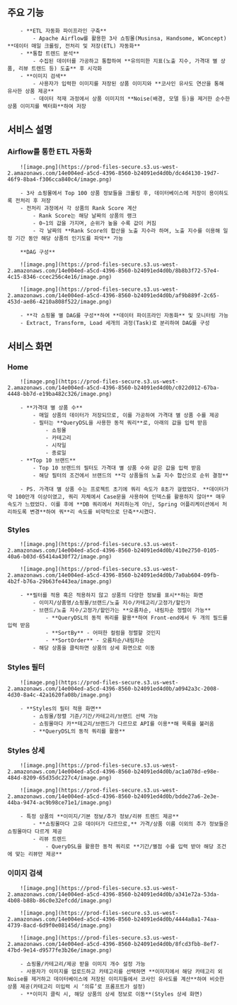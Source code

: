 
  ##  **주요 기능**
        - **ETL 자동화 파이프라인 구축**
            - Apache Airflow를 활용한 3사 쇼핑몰(Musinsa, Handsome, WConcept) **데이터 매일 크롤링, 전처리 및 저장(ETL) 자동화**
        - **통합 트렌드 분석**
            - 수집된 데이터를 가공하고 통합하여 **유의미한 지표(노출 지수, 가격대 별 상품, 리뷰 트렌드 등) 도출** 후 시각화
        - **이미지 검색**
            - 사용자가 입력한 이미지를 저장된 상품 이미지와 **코사인 유사도 연산을 통해 유사한 상품 제공**
            - 데이터 적재 과정에서 상품 이미지의 **Noise(배경, 모델 등)을 제거한 순수한 상품 이미지를 벡터화**하여 저장

          
  ## **서비스 설명**
    
  ###  **Airflow를 통한 ETL 자동화**
        
        ![image.png](https://prod-files-secure.s3.us-west-2.amazonaws.com/14e004ed-a5cd-4396-8560-b24091ed4d0b/dc4d4130-19d7-46f9-8ba4-f306cca840c4/image.png)
        
        - 3사 쇼핑몰에서 Top 100 상품 정보들을 크롤링 후, 데이터베이스에 저장이 용이하도록 전처리 후 저장
        - 전처리 과정에서 각 상품의 Rank Score 계산
            - Rank Score는 해당 날짜의 상품의 랭크
            - 0~1의 값을 가지며, 순위가 높을 수록 값이 커짐
            - 각 날짜의 **Rank Score의 합산을 노출 지수라 하며, 노출 지수를 이용해 일정 기간 동안 해당 상품의 인기도를 파악** 가능
        
        **DAG 구성**
        
        ![image.png](https://prod-files-secure.s3.us-west-2.amazonaws.com/14e004ed-a5cd-4396-8560-b24091ed4d0b/8b8b3f72-57e4-4c15-8346-ccec256c4e16/image.png)
        
        ![image.png](https://prod-files-secure.s3.us-west-2.amazonaws.com/14e004ed-a5cd-4396-8560-b24091ed4d0b/af9b889f-2c65-453d-ae86-4210a808f522/image.png)
        
        - **각 쇼핑몰 별 DAG를 구성**하여 **데이터 파이프라인 자동화** 및 모니터링 가능
        - Extract, Transform, Load 세개의 과정(Task)로 분리하여 DAG를 구성
        
  ## **서비스 화면**
        
  ###   **Home**
        
        ![image.png](https://prod-files-secure.s3.us-west-2.amazonaws.com/14e004ed-a5cd-4396-8560-b24091ed4d0b/c022d012-67ba-4448-bb7d-e19ba482c326/image.png)
        
        - **가격대 별 상품 수**
            - 매일 상품의 데이터가 저장되므로, 이를 가공하여 가격대 별 상품 수를 제공
            - 필터는 **QueryDSL을 사용한 동적 쿼리**로, 아래의 값을 입력 받음
                - 쇼핑몰
                - 카테고리
                - 시작일
                - 종료일
        - **Top 10 브랜드**
            - Top 10 브랜드의 필터도 가격대 별 상품 수와 같은 값을 입력 받음
            - 해당 필터의 조건에서 브랜드의 **각 상품들의 노출 지수 합산으로 순위 결정**
            
        - PS. 가격대 별 상품 수는 프로젝트 초기에 쿼리 속도가 8초가 걸렸었다. **데이터가 약 100만개 이상이였고, 쿼리 자체에서 Case문을 사용하여 인덱스를 활용하지 않아** 매우 속도가 느렸었다. 이를 후에 **DB 쿼리에서 처리하는게 아닌, Spring 어플리케이션에서 처리하도록 변경**하여 쿼**리 속도를 비약적으로 단축**시켰다.
        
### **Styles**
        
        ![image.png](https://prod-files-secure.s3.us-west-2.amazonaws.com/14e004ed-a5cd-4396-8560-b24091ed4d0b/410e2750-0105-40a6-b03d-65414a430f72/image.png)
        
        ![image.png](https://prod-files-secure.s3.us-west-2.amazonaws.com/14e004ed-a5cd-4396-8560-b24091ed4d0b/7a0ab604-09fb-4b2f-b76a-29b63fe443ea/image.png)
        
        - **필터를 적용 혹은 적용하지 않고 상품의 다양한 정보를 표시**하는 화면
            - 이미지/상품명/쇼핑몰/브랜드/노출 지수/카테고리/고정가/할인가
            - 브랜드/노출 지수/고정가/할인가는 **오름차순, 내림차순 정렬이 가능**
                - **QueryDSL의 동적 쿼리를 활용**하여 Front-end에서 두 개의 필드를 입력 받음
                - **SortBy** - 어떠한 컬럼을 정렬할 것인지
                - **SortOrder** - 오름차순/내림차순
            - 해당 상품을 클릭하면 상품의 상세 화면으로 이동
        
### **Styles 필터**
        
        ![image.png](https://prod-files-secure.s3.us-west-2.amazonaws.com/14e004ed-a5cd-4396-8560-b24091ed4d0b/a0942a3c-2008-4d30-8a4c-42a1620fa08b/image.png)
        
        - **Styles의 필터 적용 화면**
            - 쇼핑몰/정렬 기준/기간/카테고리/브랜드 선택 가능
            - 쇼핑몰마다 카**테고리/브랜드가 다르므로 API를 이용**해 목록을 불러옴
            - **QueryDSL의 동적 쿼리를 활용**
        
### **Styles 상세**
        
        ![image.png](https://prod-files-secure.s3.us-west-2.amazonaws.com/14e004ed-a5cd-4396-8560-b24091ed4d0b/ac1a078d-e98e-484d-8209-65d35dc227c4/image.png)
        
        ![image.png](https://prod-files-secure.s3.us-west-2.amazonaws.com/14e004ed-a5cd-4396-8560-b24091ed4d0b/bdde27a6-2e3e-44ba-9474-ac9b98ce71e1/image.png)
        
        - 특정 상품의 **이미지/기본 정보/추가 정보/리뷰 트렌드 제공**
            - **쇼핑몰마다 고유 데이터가 다르므로,** 가격/상품 이름 이외의 추가 정보들은 쇼핑몰마다 다르게 제공
            - 리뷰 트렌드
                - QueryDSL을 활용한 동적 쿼리로 **기간/별점 수를 입력 받아 해당 조건에 맞는 리뷰만 제공**
        
### **이미지 검색**
        
        ![image.png](https://prod-files-secure.s3.us-west-2.amazonaws.com/14e004ed-a5cd-4396-8560-b24091ed4d0b/a341e72a-53da-4b08-b88b-86c0e32efcdd/image.png)
        
        ![image.png](https://prod-files-secure.s3.us-west-2.amazonaws.com/14e004ed-a5cd-4396-8560-b24091ed4d0b/4444a8a1-74aa-4739-8acd-6d9f0e08145d/image.png)
        
        ![image.png](https://prod-files-secure.s3.us-west-2.amazonaws.com/14e004ed-a5cd-4396-8560-b24091ed4d0b/8fcd3fbb-8ef7-47bd-9e14-d9577fe3b26e/image.png)
        
        - 쇼핑몰/카테고리/제공 받을 이미지 개수 설정 가능
        - 사용자가 이미지를 업로드하고 카테고리를 선택하면 **이미지에서 해당 카테고리 외 Noise를 제거하고 데이터베이스에 저장된 이미지들에서 코사인 유사도를 계산**하여 비슷한 상품 제공(카테고리 미입력 시 ‘의류’로 프롬프트가 설정)
        - **이미지 클릭 시, 해당 상품의 상세 정보로 이동**(Styles 상세 화면)
